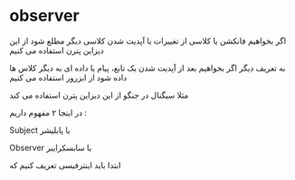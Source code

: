 
# observer

اگر بخواهیم فانکشن یا کلاسی از تغییرات یا آپدیت شدن کلاسی دیگر مطلع شود از این دیزاین پترن استفاده می کنیم

به تعریف دیگر اگر بخواهیم بعد از آپدیت شدن یک تابع، پیام یا داده ای به دیگر کلاس ها داده شود از ابزرور استفاده می کنیم

مثلا سیگنال در جنگو از این دیزاین پترن استفاده می کند

در اینجا ۲ مفهوم داریم  :

Subject یا پابلیشر

Observer یا سابسکرایبر



ابتدا باید اینترفیسی تعریف کنیم که

